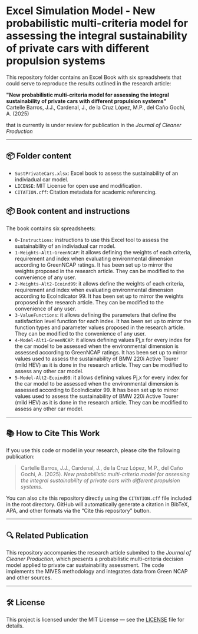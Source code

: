 # Excel Simulation Model - New probabilistic multi-criteria model for assessing the integral sustainability of private cars with different propulsion systems

This repository folder contains an Excel Book with six spreadsheets that could serve to reproduce the results outlined in the research article:

**"New probabilistic multi-criteria model for assessing the integral sustainability of private cars with different propulsion systems"**  
Cartelle Barros, J.J., Cardenal, J., de la Cruz López, M.P., del Caño Gochi, A. (2025)  

that is currently is under review for publication in the *Journal of Cleaner Production*

---
## 📦 Folder content

- `SustPrivateCars.xlsx`: Excel book to assess the sustainability of an indiviadual car model.
- `LICENSE`: MIT License for open use and modification.
- `CITATION.cff`: Citation metadata for academic referencing.

## 📦 Book content and instructions

The book contains six spreadsheets:
- `0-Instructions`: instructions to use this Excel tool to assess the sustainability of an indiviadual car model.
- `1-Weights-Alt1-GreenNCAP`: it allows defining the weights of each criteria, requirement and index when evaluating environmental dimension according to GreenNCAP ratings. It has been set up to mirror the weights proposed in the research article. They can be modified to the convenience of any user.
- `2-Weights-Alt2-Ecoind99`: it allows define the weights of each criteria, requirement and index when evaluating environmental dimension according to EcoIndicator 99. It has been set up to mirror the weights proposed in the research article. They can be modified to the convenience of any user.
- `3-ValueFunctions`: it allows defining the parameters that define the satisfaction level function for each index. It has been set up to mirror the function types and parameter values proposed in the research article. They can be modified to the convenience of any user.
- `4-Model-Alt1-GreenNCAP`: it allows defining values Pj,x for every index for the car model to be assessed when the environmental dimension is assessed according to GreenNCAP ratings. It has been set up to mirror values used to assess the sustainability of BMW 220i Active Tourer (mild HEV) as it is done in the research article. They can be modified to assess any other car model.
- `5-Model-Alt2-Ecoind99`: it allows defining values Pj,x for every index for the car model to be assessed when the environmental dimension is assessed according to EcoIndicator 99. It has been set up to mirror values used to assess the sustainability of BMW 220i Active Tourer (mild HEV) as it is done in the research article. They can be modified to assess any other car model.

---

## 📚 How to Cite This Work

If you use this code or model in your research, please cite the following publication:

> Cartelle Barros, J.J., Cardenal, J., de la Cruz López, M.P., del Caño Gochi, A. (2025). *New probabilistic multi-criteria model for assessing the integral sustainability of private cars with different propulsion systems*.

You can also cite this repository directly using the `CITATION.cff` file included in the root directory. GitHub will automatically generate a citation in BibTeX, APA, and other formats via the “Cite this repository” button.

---

## 🔍 Related Publication

This repository accompanies the research article submited to the *Journal of Cleaner Production*, which presents a probabilistic multi-criteria decision model applied to private car sustainability assessment. The code implements the MIVES methodology and integrates data from Green NCAP and other sources.

---

## 🛠 License

This project is licensed under the MIT License — see the [LICENSE](https://github.com/jescarcar/SustainabilityAssessment/blob/main/LICENSE) file for details.
